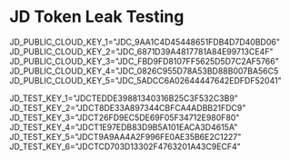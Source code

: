 # JD Token Leak Testing

JD_PUBLIC_CLOUD_KEY_1="JDC_9AA1C4D45448651FDB4D7D40BD06"
JD_PUBLIC_CLOUD_KEY_2="JDC_6871D39A4817781A84E99713CE4F"
JD_PUBLIC_CLOUD_KEY_3="JDC_FBD9FD8107FF5625D5D7C2AF5766"
JD_PUBLIC_CLOUD_KEY_4="JDC_0826C955D78A53BD88B007BA56C5
JD_PUBLIC_CLOUD_KEY_5="JDC_5ADCC6A02644447642EDFDF52041"

JD_TEST_KEY_1="JDCTEDDE39881340316B25C3F532C3B9"
JD_TEST_KEY_2="JDCT8DE33A897344CBFCA4ADBB21FDC9"
JD_TEST_KEY_3="JDCT26FD9EC5DE69F05F34712E980F80"
JD_TEST_KEY_4="JDCT1E97EDB83D9B5A101EACA3D4615A"
JD_TEST_KEY_5="JDCT9A9AA4A2F996FE0AE35B6E2C1227"
JD_TEST_KEY_6="JDCTCD703D13302F4763201A43C9ECF4"

